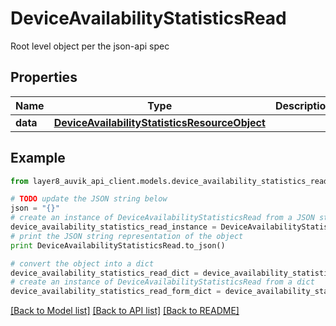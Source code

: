 # DeviceAvailabilityStatisticsRead

Root level object per the json-api spec

## Properties
Name | Type | Description | Notes
------------ | ------------- | ------------- | -------------
**data** | [**DeviceAvailabilityStatisticsResourceObject**](DeviceAvailabilityStatisticsResourceObject.md) |  | [optional] 

## Example

```python
from layer8_auvik_api_client.models.device_availability_statistics_read import DeviceAvailabilityStatisticsRead

# TODO update the JSON string below
json = "{}"
# create an instance of DeviceAvailabilityStatisticsRead from a JSON string
device_availability_statistics_read_instance = DeviceAvailabilityStatisticsRead.from_json(json)
# print the JSON string representation of the object
print DeviceAvailabilityStatisticsRead.to_json()

# convert the object into a dict
device_availability_statistics_read_dict = device_availability_statistics_read_instance.to_dict()
# create an instance of DeviceAvailabilityStatisticsRead from a dict
device_availability_statistics_read_form_dict = device_availability_statistics_read.from_dict(device_availability_statistics_read_dict)
```
[[Back to Model list]](../README.md#documentation-for-models) [[Back to API list]](../README.md#documentation-for-api-endpoints) [[Back to README]](../README.md)


